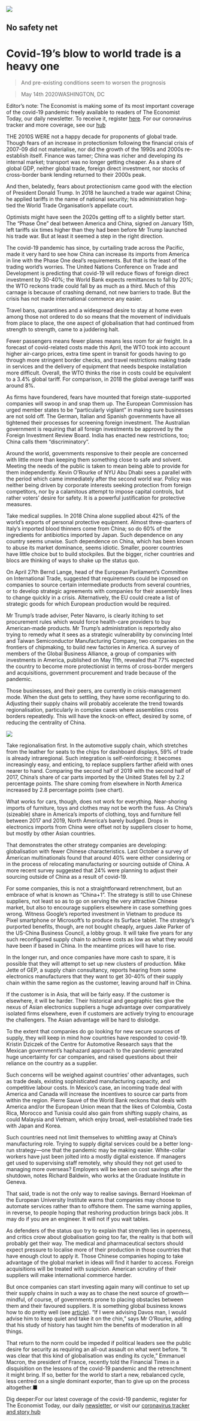 ![](./images/20200516_BBD001_0.jpg)

## No safety net

# Covid-19’s blow to world trade is a heavy one

> And pre-existing conditions seem to worsen the prognosis

> May 14th 2020WASHINGTON, DC

Editor’s note: The Economist is making some of its most important coverage of the covid-19 pandemic freely available to readers of The Economist Today, our daily newsletter. To receive it, register [here](https://www.economist.com//newslettersignup). For our coronavirus tracker and more coverage, see our [hub](https://www.economist.com//coronavirus)

THE 2010S WERE not a happy decade for proponents of global trade. Though fears of an increase in protectionism following the financial crisis of 2007-09 did not materialise, nor did the growth of the 1990s and 2000s re-establish itself. Finance was tamer; China was richer and developing its internal market; transport was no longer getting cheaper. As a share of global GDP, neither global trade, foreign direct investment, nor stocks of cross-border bank lending returned to their 2000s peak.

And then, belatedly, fears about protectionism came good with the election of President Donald Trump. In 2018 he launched a trade war against China; he applied tariffs in the name of national security; his administration hog-tied the World Trade Organisation’s appellate court.

Optimists might have seen the 2020s getting off to a slightly better start. The “Phase One” deal between America and China, signed on January 15th, left tariffs six times higher than they had been before Mr Trump launched his trade war. But at least it seemed a step in the right direction.

The covid-19 pandemic has since, by curtailing trade across the Pacific, made it very hard to see how China can increase its imports from America in line with the Phase One deal’s requirements. But that is the least of the trading world’s worries. The United Nations Conference on Trade and Development is predicting that covid-19 will reduce flows of foreign direct investment by 30-40%; the World Bank expects remittances to fall by 20%; the WTO reckons trade could fall by as much as a third. Much of this carnage is because of crashing demand, not new barriers to trade. But the crisis has not made international commerce any easier.

Travel bans, quarantines and a widespread desire to stay at home even among those not ordered to do so means that the movement of individuals from place to place, the one aspect of globalisation that had continued from strength to strength, came to a juddering halt.

Fewer passengers means fewer planes means less room for air freight. In a forecast of covid-related costs made this April, the WTO took into account higher air-cargo prices, extra time spent in transit for goods having to go through more stringent border checks, and travel restrictions making trade in services and the delivery of equipment that needs bespoke installation more difficult. Overall, the WTO thinks the rise in costs could be equivalent to a 3.4% global tariff. For comparison, in 2018 the global average tariff was around 8%.

As firms have foundered, fears have mounted that foreign state-supported companies will swoop in and snap them up. The European Commission has urged member states to be “particularly vigilant” in making sure businesses are not sold off. The German, Italian and Spanish governments have all tightened their processes for screening foreign investment. The Australian government is requiring that all foreign investments be approved by the Foreign Investment Review Board. India has enacted new restrictions, too; China calls them “discriminatory”.

Around the world, governments responsive to their people are concerned with little more than keeping them something close to safe and solvent. Meeting the needs of the public is taken to mean being able to provide for them independently. Kevin O’Rourke of NYU Abu Dhabi sees a parallel with the period which came immediately after the second world war. Policy was neither being driven by corporate interests seeking protection from foreign competitors, nor by a calamitous attempt to impose capital controls, but rather voters’ desire for safety. It is a powerful justification for protective measures.

Take medical supplies. In 2018 China alone supplied about 42% of the world’s exports of personal protective equipment. Almost three-quarters of Italy’s imported blood thinners come from China; so do 60% of the ingredients for antibiotics imported by Japan. Such dependence on any country seems unwise. Such dependence on China, which has been known to abuse its market dominance, seems idiotic. Smaller, poorer countries have little choice but to build stockpiles. But the bigger, richer countries and blocs are thinking of ways to shake up the status quo.

On April 27th Bernd Lange, head of the European Parliament’s Committee on International Trade, suggested that requirements could be imposed on companies to source certain intermediate products from several countries, or to develop strategic agreements with companies for their assembly lines to change quickly in a crisis. Alternatively, the EU could create a list of strategic goods for which European production would be required.

Mr Trump’s trade adviser, Peter Navarro, is clearly itching to set procurement rules which would force health-care providers to buy American-made products. Mr Trump’s administration is reportedly also trying to remedy what it sees as a strategic vulnerability by convincing Intel and Taiwan Semiconductor Manufacturing Company, two companies on the frontiers of chipmaking, to build new factories in America. A survey of members of the Global Business Alliance, a group of companies with investments in America, published on May 11th, revealed that 77% expected the country to become more protectionist in terms of cross-border mergers and acquisitions, government procurement and trade because of the pandemic.

Those businesses, and their peers, are currently in crisis-management mode. When the dust gets to settling, they have some reconfiguring to do. Adjusting their supply chains will probably accelerate the trend towards regionalisation, particularly in complex cases where assemblies cross borders repeatedly. This will have the knock-on effect, desired by some, of reducing the centrality of China.

![](./images/20200516_BBC577.png)

Take regionalisation first. In the automotive supply chain, which stretches from the leather for seats to the chips for dashboard displays, 59% of trade is already intraregional. Such integration is self-reinforcing; it becomes increasingly easy, and enticing, to replace suppliers farther afield with ones nearer to hand. Comparing the second half of 2019 with the second half of 2017, China’s share of car parts imported by the United States fell by 2.2 percentage points. The share coming from elsewhere in North America increased by 2.8 percentage points (see chart).

What works for cars, though, does not work for everything. Near-shoring imports of furniture, toys and clothes may not be worth the fuss. As China’s (sizeable) share in America’s imports of clothing, toys and furniture fell between 2017 and 2019, North America’s barely budged. Drops in electronics imports from China were offset not by suppliers closer to home, but mostly by other Asian countries.

That demonstrates the other strategy companies are developing: globalisation with fewer Chinese characteristics. Last October a survey of American multinationals found that around 40% were either considering or in the process of relocating manufacturing or sourcing outside of China. A more recent survey suggested that 24% were planning to adjust their sourcing outside of China as a result of covid-19.

For some companies, this is not a straightforward retrenchment, but an embrace of what is known as “China+1”. The strategy is still to use Chinese suppliers, not least so as to go on serving the very attractive Chinese market, but also to encourage suppliers elsewhere in case something goes wrong. Witness Google’s reported investment in Vietnam to produce its Pixel smartphone or Microsoft’s to produce its Surface tablet. The strategy’s purported benefits, though, are not bought cheaply, argues Jake Parker of the US-China Business Council, a lobby group. It will take five years for any such reconfigured supply chain to achieve costs as low as what they would have been if based in China. In the meantime prices will have to rise.

In the longer run, and once companies have more cash to spare, it is possible that they will attempt to set up new clusters of production. Mike Jette of GEP, a supply chain consultancy, reports hearing from some electronics manufacturers that they want to get 30-40% of their supply chain within the same region as the customer, leaving around half in China.

If the customer is in Asia, that will be fairly easy. If the customer is elsewhere, it will be harder. Their historical and geographic ties give the nexus of Asian electronics suppliers a huge advantage over comparatively isolated firms elsewhere, even if customers are actively trying to encourage the challengers. The Asian advantage will be hard to dislodge.

To the extent that companies do go looking for new secure sources of supply, they will keep in mind how countries have responded to covid-19. Kristin Dziczek of the Centre for Automotive Research says that the Mexican government’s haphazard approach to the pandemic generated huge uncertainty for car companies, and raised questions about their reliance on the country as a supplier.

Such concerns will be weighed against countries’ other advantages, such as trade deals, existing sophisticated manufacturing capacity, and competitive labour costs. In Mexico’s case, an incoming trade deal with America and Canada will increase the incentives to source car parts from within the region. Pierre Sauvé of the World Bank reckons that deals with America and/or the European Union mean that the likes of Colombia, Costa Rica, Morocco and Tunisia could also gain from shifting supply chains, as could Malaysia and Vietnam, which enjoy broad, well-established trade ties with Japan and Korea.

Such countries need not limit themselves to whittling away at China’s manufacturing role. Trying to supply digital services could be a better long-run strategy—one that the pandemic may be making easier. White-collar workers have just been jolted into a mostly digital existence. If managers get used to supervising staff remotely, why should they not get used to managing more overseas? Employers will be keen on cost savings after the shutdown, notes Richard Baldwin, who works at the Graduate Institute in Geneva.

That said, trade is not the only way to realise savings. Bernard Hoekman of the European University Institute warns that companies may choose to automate services rather than to offshore them. The same warning applies, in reverse, to people hoping that reshoring production brings back jobs. It may do if you are an engineer. It will not if you wait tables.

As defenders of the status quo try to explain that strength lies in openness, and critics crow about globalisation going too far, the reality is that both will probably get their way. The medical and pharmaceutical sectors should expect pressure to localise more of their production in those countries that have enough clout to apply it. Those Chinese companies hoping to take advantage of the global market in ideas will find it harder to access. Foreign acquisitions will be treated with suspicion. American scrutiny of their suppliers will make international commerce harder.

But once companies can start investing again many will continue to set up their supply chains in such a way as to chase the next source of growth—mindful, of course, of governments prone to placing obstacles between them and their favoured suppliers. It is something global business knows how to do pretty well (see [article](https://www.economist.com//briefing/2020/05/16/businesses-are-proving-quite-resilient-to-the-pandemic)). “If I were advising Davos man, I would advise him to keep quiet and take it on the chin,” says Mr O’Rourke, adding that his study of history has taught him the benefits of moderation in all things.

That return to the norm could be impeded if political leaders see the public desire for security as requiring an all-out assault on what went before. “It was clear that this kind of globalisation was ending its cycle,” Emmanuel Macron, the president of France, recently told the Financial Times in a disquisition on the lessons of the covid-19 pandemic and the retrenchment it might bring. If so, better for the world to start a new, rebalanced cycle, less centred on a single dominant exporter, than to give up on the process altogether.■

Dig deeper:For our latest coverage of the covid-19 pandemic, register for The Economist Today, our daily [newsletter](https://www.economist.com//newslettersignup), or visit our [coronavirus tracker and story hub](https://www.economist.com//coronavirus)